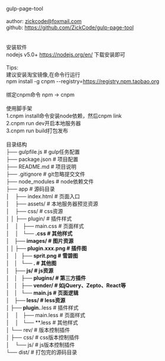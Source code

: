 gulp-page-tool<br>
<br>
author: zickcode@foxmail.com<br>
github: https://github.com/ZickCode/gulp-page-tool<br>
<br>
<br>
安装软件<br>
nodejs v5.0+  https://nodejs.org/en/  下载安装即可<br>
<br>
Tips:<br>
建议安装淘宝镜像,在命令行运行<br>
npm install -g cnpm --registry=https://registry.npm.taobao.org<br>
<br>
绑定cnpm命令 npm -> cnpm<br>
<br>
使用脚手架<br>
1.cnpm install命令安装node依赖，然后cnpm link<br>
2.cnpm run dev开启本地服务器<br>
3.cnpm run build打包发布<br>
<br>
目录结构<br>
├── gulpfile.js                     # gulp任务配置 <br>
├── package.json                    # 项目配置<br>
├── README.md                       # 项目说明<br>
├──	.gitignore                      # git忽略提交文件<br>
├── node_modules                    # node依赖文件<br>
├── app                             # 源码目录<br>
│    ├── index.html                 # 页面入口<br>
│    ├── assets/                    # 本地服务器预览资源<br>
│    ├── css/                       # css资源<br>
│ 	 │	 ├── plugin/                # 插件样式<br>
│    │   ├── main.css               # 页面样式<br>
│    │   └── **.css                 # 其他样式<br>
│    ├── images/                    # 图片资源<br>
│ 	 │	 ├── plugin.xxx.png         # 插件图<br>
│    │   ├── sprit.png         	    # 雪碧图<br>
│    │   └── **.**  				        # 其他图<br>
│    ├── js/                        # js资源<br>
│    │   ├── plugins/               # 第三方插件<br>
│    │   ├── vender/                # 如jQuery、Zepto、React等<br>
│    │   └── main.js                # 页面逻辑<br>
│    ├── less/                      # less资源<br>
│	 	 ├── plugin.**.less             # 插件样式<br>
│    │   ├── main.less              # 页面样式<br>
│    │   └── **.less                # 其他样式<br>
│    └── rev/                       # 版本控制插件<br>
│		 ├── css/                       # css版本控制插件<br>
│    └── js/                        # js版本控制插件<br>
└── dist/                           # 打包完的源码目录<br>
